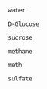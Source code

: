 ```molecule
water
```
```molecule
D-Glucose
```
```molecule
sucrose
```
```molecule
methane
```
```molecule
meth
```
```molecule
sulfate
```